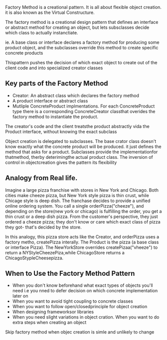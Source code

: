 Factory Method is a creational pattern. It is all about flexible object creation.
it is also known as the Virtual Constructure.

The factory method is a creational design pattern that defines an interface or abstract method for creating an object, but lets subsclasses decide which class to actually instanctiate.

ie. A base class or interface declares a factory method for producing some product object, and the subclasses override this method to create specific concrete products

Thispattern pushes the decision of which exact object to create out of the client code and into specialized creator classes

## Key parts of the Factory Method
- Creator: An abstract class which declares the factory method
- A product interface or abstract class 
- Mutliple ConcreteProduct implmentations. For each ConcreteProduct type there is a corresponding ConcreteCreator classthat overides the factory method to instantiate the product.

The creator's code and the client treatsthe product abstractly vida the Product interface, without knowing the exact subclass

Object creation is delegated to subclasses. The base crator class doesn't know exactly what the concrete product will be produced. it just defines the method that asks for a product. Subclasses provide the implementationfor thatmethod, therby deterimingthe actual product class. The inversion of control in objectcreation gives the pattern its flexibility

## Analogy from Real life.
Imagine a large pizza franchise with stores in New York and Chicago. Both cities make cheeze pizza, but New York style pizza is thin crust, while Chicage style is deep dish. The franchase decides to provide a unified online ordering system. You call a single orderPizza("cheeze"), and depending on the store(new york or chicago) is fulfilling the order, you get a thin crust or a deep dish pizza. From the customer's perspective, they just ordered a cheeze pizza; they don't know or care which exact class of pizza they got- that's decided by the store.

In this analogy, this pizza store acts like the Creator, and orderPizza uses a factory metho, createPizza interally. The Product is the pizza (a base class or interface Pizza). The NewYorkStore overrides createPizaa("vheeze") to return a NYStyleCheezePiza,while ChicagoStore returns a ChicagoStypleCheesepizza.

## When to Use the Factory Method Pattern
- When you don't know beforehand what exact types of objects you'll need i.e you nned
to defer decision on which concrete implementation later on
- When you want to avoid tight coupling to concrete classes
- When you want to follow open/closedprinciple for object creation
- When designing frameworksor libraries
- When you need slight variations in object cration. When you want to do extra steps when creating an object

Skip factory method when objec creation is simle and unlikely to change 